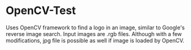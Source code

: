 OpenCV-Test
===========
Uses OpenCV framework to find a logo in an image, similar to Google's reverse image search. Input images are .rgb files. Although with a few modifications, jpg file is possible as well if image is loaded by OpenCV.
